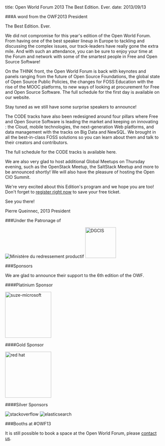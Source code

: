title: Open World Forum 2013 The Best Edition. Ever.
date: 2013/09/13

###A word from the OWF2013 President

The Best Edition. Ever.
  
We did not compromise for this year's edition of the Open World Forum. From having one of the best speaker lineup in 
Europe to tackling and discussing the complex issues, our track-leaders have really gone the extra mile. And with such 
an attendance, you can be sure to enjoy your time at the Forum and network with some of the smartest people in Free and 
Open Source Software!
 
On the THINK front, the Open World Forum is back with keynotes and panels ranging from the future of Open Source 
Foundations, the global state of Open Source Public Policies, the changes for FOSS Education with the rise of the MOOC 
platforms, to new ways of looking at procurement for Free and Open Source Software. The full schedule for the first day 
is available on our website. 
 
Stay tuned as we still have some surprise speakers to announce!
 
The CODE tracks have also been redesigned around four pillars where Free and Open Source Software is leading the market 
and keeping on innovating : the Cloud, mobile technologies, the next-generation Web platforms, and data management with 
the tracks on Big Data and NewSQL. We brought in all the best-in-class FOSS solutions so you can learn about them and 
talk to their creators and contributors.
 
The full schedule for the CODE tracks is available here.
 
We are also very glad to host additional Global Meetups on Thursday evening, such as the OpenStack Meetup, the SaltStack 
Meetup and more to be announced shortly! We will also have the pleasure of hosting the Open CIO Summit.
 
We're very excited about this Edition's program and we hope you are too! Don't forget to [register right now](http://www.openworldforum.org/registration/)
to save your free ticket.

See you there!
 
Pierre Queinnec, 2013 President

###Under the Patronage of 

<img alt="Ministère du redressement productif" src="/static/pictures/ministèere du redressement.png">

<img alt="DGCIS" src="/static/pictures/dgcis.png" width="100px">

###Sponsors

We are glad to announce their support to the 6th edition of the OWF.

####Platinium Sponsor 

<img alt="suze-microsoft" src="/static/pictures/suze-microsoft.jpg" width="150">

####Gold Sponsor 

<img alt="red hat" src="/static/pictures/redhat.jpg" width="150">

####Silver Sponsors 

<img alt="stackoverflow" src="/static/pictures/partners/stackoverflow careers20-logo.png">

<img alt="elasticsearch" src="/static/pictures/partners/elastic_logo_green.png">

###Booths at #OWF13

It is still possible to book a space at the Open World Forum, please [contact us](mailto:participation@openworldforum.org).
